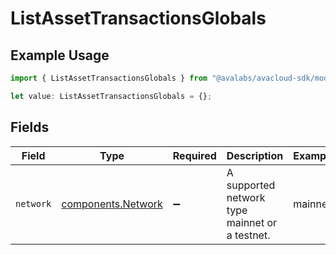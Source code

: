 # ListAssetTransactionsGlobals

## Example Usage

```typescript
import { ListAssetTransactionsGlobals } from "@avalabs/avacloud-sdk/models/operations";

let value: ListAssetTransactionsGlobals = {};
```

## Fields

| Field                                                    | Type                                                     | Required                                                 | Description                                              | Example                                                  |
| -------------------------------------------------------- | -------------------------------------------------------- | -------------------------------------------------------- | -------------------------------------------------------- | -------------------------------------------------------- |
| `network`                                                | [components.Network](../../models/components/network.md) | :heavy_minus_sign:                                       | A supported network type mainnet or a testnet.           | mainnet                                                  |